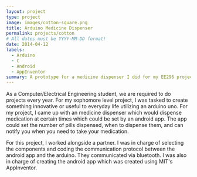 ```yaml
---
layout: project
type: project
image: images/cotton-square.png
title: Arduino Medicine Dispenser
permalink: projects/cotton
# All dates must be YYYY-MM-DD format!
date: 2014-04-12
labels:
  - Arduino
  - C
  - Android
  - AppInventor
summary: A prototype for a medicine dispenser I did for my EE296 project. 
---
```


As a Computer/Electrical Engineering student, we are required to do projects every year. For my sophomore level project, I was tasked to create something innovative or useful to everyday life utilizing an arduino uno. For my project, I came up with an medicine dispenser which would dispense medication at certain times which could be set by an android app. The app could set the number of pills dispensed, when to dispense them, and can notify you when you need to take your medication.

For this project, I worked alongside a partner. I was in charge of selecting the components and coding the communication protocol between the android app and the arduino. They communicated via bluetooth. I was also in charge of creating the android app which was created using MIT's AppInventor. 

